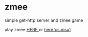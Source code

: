 # zmee
simple get-http server and zmee game

play zmee <a href=http://ale3otik.github.io/zmee.github.io/Pages/zmee/zmee.html> HERE </a> 
or <a href=http://hill.cs.msu.ru:5050> here(cs.msu) </a>
